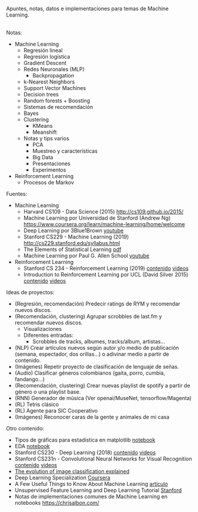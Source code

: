 Apuntes, notas, datos e implementaciones para temas de Machine Learning. <br> <br>

Notas:
- Machine Learning
    - Regresión lineal
    - Regresión logística
    - Gradient Descent
    - Redes Neuronales (MLP)
        - Backpropagation
    - k-Nearest Neighbors
    - Support Vector Machines
    - Decision trees 
    - Random forests + Boosting
    - Sistemas de recomendación
    - Bayes 
    - Clustering
        - KMeans
        - Meanshift
    - Notas y tips varios
        - PCA
        - Muestreo y características
        - Big Data
        - Presentaciones
        - Experimentos
- Reinforcement Learning
    - Procesos de Markov

Fuentes:
- Machine Learning
    - Harvard CS109 - Data Science (2015) http://cs109.github.io/2015/
    - Machine Learning por Universidad de Stanford (Andrew Ng) https://www.coursera.org/learn/machine-learning/home/welcome
    - Deep Learning por 3Blue1Brown [youtube](https://www.youtube.com/playlist?list=PLZHQObOWTQDNU6R1_67000Dx_ZCJB-3pi)
    - Stanford CS229 - Machine Learning (2019) http://cs229.stanford.edu/syllabus.html
    - The Elements of Statistical Learning [pdf](https://web.stanford.edu/~hastie/Papers/ESLII.pdf)
    - Machine Learning por Paul G. Allen School [youtube](https://www.youtube.com/user/UWCSE/playlists?shelf_id=16&sort=dd&view=50)
- Reinforcement Learning
    - Stanford CS 234 - Reinforcement Learning (2019) [contenido](http://web.stanford.edu/class/cs234/index.html) [videos](https://www.youtube.com/playlist?list=PLoROMvodv4rOSOPzutgyCTapiGlY2Nd8u)
    - Introduction to Reinforcement Learning por UCL (David Silver 2015) [contenido](https://www.davidsilver.uk/teaching/) [videos](https://www.youtube.com/playlist?list=PLqYmG7hTraZBiG_XpjnPrSNw-1XQaM_gB)

Ideas de proyectos:
- (Regresión, recomendación) Predecir ratings de RYM y recomendar nuevos discos.
- (Recomendación, clustering) Agrupar scrobbles de last.fm y recomendar nuevos discos.
    - Visualizaciones
    - Diferentes entradas:
        - Scrobbles de tracks, albumes, tracks/album, artistas...
- (NLP) Crear artículos nuevos según autor y/o medio de publicación (semana, espectador, dos orillas...) o adivinar medio a partir de contenido.
- (Imágenes) Repetir proyecto de clasificación de lenguaje de señas.
- (Audio) Clasificar géneros colombianos (gaita, porro, cumbia, fandango...)
- (Recomendación, clustering) Crear nuevas playlist de spotify a partir de género o una playlist base.
- (RNN) Generador de música (Ver openai/MuseNet, tensorflow/Magenta)
- (RL) Tetris clásico
- (RL) Agente para SIC Cooperativo
- (Imágenes) Reconocer caras de la gente y animales de mi casa

Otro contenido:
- Tipos de gráficas para estadística en matplotlib [notebook](https://nbviewer.jupyter.org/github/cs109/content/blob/master/lec_03_statistical_graphs.ipynb)
- EDA [notebook](https://nbviewer.jupyter.org/github/cs109/content/blob/master/lec_04_wrangling.ipynb)
- Stanford CS230 - Deep Learning (2018) [contenido](https://cs230.stanford.edu/syllabus/) [videos](https://www.youtube.com/playlist?list=PLoROMvodv4rOABXSygHTsbvUz4G_YQhOb)
- Stanford CS231n - Convolutional Neural Networks for Visual Recognition [contenido](http://cs231n.github.io/) [videos](https://www.youtube.com/playlist?list=PLC1qU-LWwrF64f4QKQT-Vg5Wr4qEE1Zxk)
- [The evolution of image classification explained](https://stanford.edu/~shervine/blog/evolution-image-classification-explained)
- Deep Learning Specialization [Coursera](https://www.coursera.org/specializations/deep-learning?utm_source=deeplearningai&utm_medium=institutions&utm_campaign=WebsiteCoursesDLSTopButton)
- A Few Useful Things to Know About Machine Learning [artículo](https://homes.cs.washington.edu/~pedrod/papers/cacm12.pdf)
- Unsupervised Feature Learning and Deep Learning Tutorial [Stanford](http://ufldl.stanford.edu/tutorial/)
- Notas de implementaciones comunes de Machine Learning en notebooks https://chrisalbon.com/
